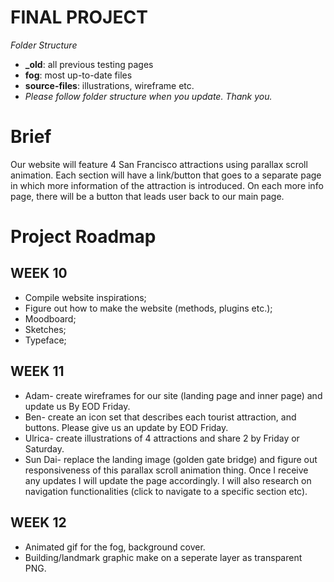 FINAL PROJECT
======
*Folder Structure* 
- **_old**: all previous testing pages
- **fog**: most up-to-date files
- **source-files**: illustrations, wireframe etc.
- *Please follow folder structure when you update. Thank you.*

Brief
======
Our website will feature 4 San Francisco attractions using parallax scroll animation. Each section will have a link/button that goes to a separate page in which more information of the attraction is introduced. On each more info page, there will be a button that leads user back to our main page.

Project Roadmap
======
WEEK 10
-----
- Compile website inspirations; 
- Figure out how to make the website (methods, plugins etc.); 
- Moodboard; 
- Sketches; 
- Typeface;

WEEK 11
------
- Adam- create wireframes for our site (landing page and inner page) and update us By EOD Friday.
- Ben- create an icon set that describes each tourist attraction, and buttons. Please give us an update by EOD Friday.
- Ulrica- create illustrations of 4 attractions and share 2 by Friday or Saturday.
- Sun Dai- replace the landing image (golden gate bridge) and figure out responsiveness of this parallax scroll animation thing. Once I receive any updates I will update the page accordingly. I will also research on navigation functionalities (click to navigate to a specific section etc).

WEEK 12
------
- Animated gif for the fog, background cover.
- Building/landmark graphic make on a seperate layer as transparent PNG.
